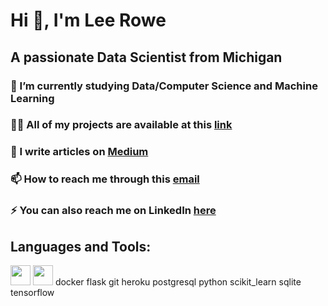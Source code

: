 # Hi 👋, I'm Lee Rowe
## A passionate Data Scientist from Michigan

### 🌱 I’m currently studying Data/Computer Science and Machine Learning

### 👨‍💻 All of my projects are available at this [link](https://github.com/leecrowe)

### 📝 I write articles on [Medium](https://medium.com/@leerowe)

### 📫 How to reach me through this [email](leerowe.business@gmail.com)

### ⚡ You can also reach me on LinkedIn [here](https://www.linkedin.com/in/lee-rowe-59895620a)


## Languages and Tools:
<img height="32" width="32" src="https://www.docker.com/npm/simple-icons@v5/icons/Docker.svg" />
<img height="32" width="32" src="https://flask.palletsprojects.com/en/2.0.x/npm/simple-icons@v5/icons/flask.svg" />
docker flask git heroku postgresql python scikit_learn sqlite tensorflow
